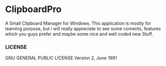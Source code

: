 ClipboardPro
============

A Small Clipboard Manager for Windows. This application is mostly for learning purpose, but i will really appreciate to see some coments, features which you guys prefer and maybe some nice and well coded new Stuff.

### LICENSE

GNU GENERAL PUBLIC LICENSE Version 2, June 1991




